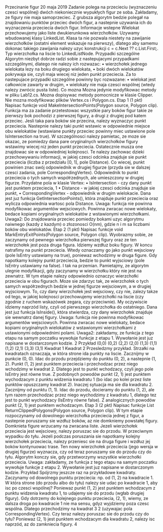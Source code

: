 Przecinanie figur
20 maja 2019
Zadanie polega na przecieciu (wyznaczeniu czesci wspólnej) dwóch niekoniecznie wypukłych figur ze soba.
Zakładamy, ze figury nie maja samoprzeciec. Z grubsza algorytm bedzie polegał na znajdowaniu punktów
przeciec dwóch figur, a nastepnie uzywania ich do wyznaczenia przeciecia dwóch figur.
Informacje wstepne
Wielokat przechowujemy jako liste dwukierunkowa wierzchołków. Uzywamy wbudowanej klasy
LinkedList<Vertex>. Klasa ta nie pozwala niestety na zawijanie wierzchołków (ostatni element
wskazuje na pierwszy), dlatego aby samemu dokonac takiego zawijania nalezy uzyc konstrukcji c = c.Next
?? c.List.First;. Typ wierzchołka na liscie to LinkedListNode<Vertex>.
Przypadki szczególne
Algorytm niezbyt dobrze radzi sobie z nastepujacymi przypadkami szczególnymi, dlatego nie nalezy ich
rozwazac:
• wierzchołek jednego wielokata lezy na boku drugiego wielokata,
• boki dwóch wielokatów pokrywaja sie, czyli maja wiecej niz jeden punkt przeciecia.
Za to nastepujace przypadki szczególne powinny byc rozwazane:
• wielokat jest całkowicie zawarty w drugim,
• wielokaty nie maja czesci wspólnej (wtedy nalezy zwrócic pusta liste).
Co mozna
Mozna jedynie modyfikowac metody w pliku Lab12.cs. Mozna dopisywac metody pomocnicze w klasie
Clipper. Nie mozna modyfikowac plików Vertex.cs i Polygon.cs.
Etap 1 (1 pkt)
Napisac funkcje void MakeIntersectionPoints(Polygon source, Polygon clip). Funkcja ma za zadanie
przetestowac wszystkie pary boków figur takie ze pierwszy bok pochodzi z pierwszej figury, a drugi z drugiej pod
katem przeciec. Jesli taka para boków sie przecina, nalezy wyznaczyc punkt przeciecia. Nastepnie nalezy taki
punkt wstawic w odpowiednie miejsce obu wielokatów (wstawiane punkty przeciec powinny miec ustawione
pole IsIntersection na true). W szczególnosci nalezy pamietac, ze moze sie okazac, ze pomiedzy dana
pare oryginalnych wierzchołków figury wstawimy wiecej niz jeden punkt przeciecia. Ostatecznie musza one
znajdowac sie w odpowiedniej kolejnosci. Te nalezy zachowac dzieki przechowywaniu informacji, w jakiej czesci
odcinka znajduje sie punkt przeciecia (liczba z przedziału [0, 1], pole Distance). Co wiecej, punkt powinien
znac swój odpowiednik w drugiej figurze (przyda sie w dalszej czesci zadania, pole CorrespondingVertex).
Odpowiednik to punkt przeciecia o tych samych współrzednych, ale umieszczony w drugiej figurze.
Przydatne pola w klasie Vertex:
• IsIntersection - czy dany punkt jest punktem przeciecia,
1
• Distance - w jakiej czesci odcinka znajduje sie punkt,
• CorrespondingVertex - odpowiednik w drugim wielokacie.
Dana jest juz funkcja GetIntersectionPoints(), która znajduje punkt przeciecia oraz wylicza odpowiednia
wartosc pola Distance.
Uwaga: funkcja nie powinna modyfikowac argumentów wejsciowych. Powinna zwracac nowe
wielokaty, bedace kopiami oryginalnych wielokatów z wstawionymi wierzchołkami.
Uwaga2: Do znajdowania przeciec pomiedzy bokami uzyc algorytmu naiwnego (kazdy z
kazdym) o złozonosci O(nm), gdzie n i m sa liczbami boków obu wielokatów.
Etap 2 (1 pkt)
Napisac funkcje void MarkEntryExitPoints(Polygon source, Polygon clip).
Wyobrazmy sobie, ze zaczynamy od pewnego wierzchołka pierwszej figury oraz ze ten wierzchołek jest poza
druga figura. Idziemy wzdłuz boku figury. W koncu natrafimy na punkt przeciecia. Wtedy oznaczamy go jako
punkt wejsciowy (pole IsEntry ustawiamy na true), poniewaz wchodzimy w druga figure. Gdy napotkamy
kolejny punkt przeciecia, bedzie to punkt wyjsciowy (pole IsEntry ustawiamy na false). I tak na przemian.
Pamietajmy, ze algorytm ulegnie modyfikacji, gdy zaczynamy w wierzchołku który nie jest na zewnatrz.
W tym etapie nalezy odpowiednio oznaczyc wierzchołki przeciecia w obu figurach. Moze sie zdarzyc tak, ze
wierzchołek o tych samych współrzednych bedzie w jednej figurze wejsciowym, a w drugiej wyjsciowym.
To, czy dany wierzchołek jest wejsciowy, czy nie, zalezy takze od tego, w jakiej kolejnosci przechowujemy
wierzchołki na liscie (czy zgodnie z ruchem wskazówek zegara, czy przeciwnie). My oczywiscie idziemy
naprzód listy, czyli od pierwszego wierzchołka do ostatniego.
Dana jest juz funkcja IsInside(), która stwierdza, czy dany wierzchołek znajduje sie wewnatrz danej figury.
Uwaga: funkcja nie powinna modyfikowac argumentów wejsciowych. Powinna zwracac nowe
wielokaty, bedace kopiami oryginalnych wielokatów z wstawionymi wierzchołkami z ustawionymi
odpowiednimi polami.
Uwaga2: zakładamy, ze funkcja z tego etapu na samym poczatku wywołuje funkcje z etapu 1.
Wywołanie jest juz napisane w dostarczonym kodzie.
2
Przykład
(0,0)
(0,2) (2,2)
(2,0)
(1,3)
(1,1)
(1,2)
(2,1)
(3,3)
(3,1)
Kwadrat 1
Kwadrat 2
Przesledzmy przykład. Strzałki na kwadratach oznaczaja, w która strone ida punkty na liscie. Zacznijmy w
punkcie (0, 0). Idac do przodu przejdziemy do punktu (0, 2), a nastepnie (1, 2). Punkt (1, 2) jest punktem
przeciecia i przechodzac przez niego wchodzimy w kwadrat 2. Dlatego jest to punkt wchodzacy, czyli jego
pole IsEntry jest równe true. Z podobnych powodów punkt (2, 1) jest punktem wychodzacym z punktu
widzenia kwadratu 1 (bo idac po kolei przez liste punktów opuszczamy kwadrat 2).
Inaczej sytuacja ma sie dla kwadratu 2. Zacznijmy od punktu (1, 1). Idac do przodu, docieramy do punktu
(1, 2), ale tym razem przechodzac przez niego wychodzimy z kwadratu 1, dlatego tez jest to punkt wychodzacy
(IsEntry równe false). Z analogicznych powodów punkt (2, 1) jest punktem wchodzacym.
Etap 3 (2 pkt)
Napisac funkcje List<Polygon> ReturnClippedPolygons(Polygon source, Polygon clip). W tym
etapie rozpoczynamy od dowolnego wierzchołka przeciecia jednej z figur, a nastepnie poruszamy sie wzdłuz
boków, az nie domkniemy powstałej figury. Domknieta figure wrzucamy na zwracana liste. Jezeli wierzchołek
przeciecia jest wejsciowy, nalezy poruszac sie do przodu. W przeciwnym wypadku do tyłu.
Jezeli podczas poruszania sie napotkamy kolejny wierzchołek przeciecia, nalezy przeniesc sie na druga figure
i wzdłuz jej boków kontynuowac trase. Ten nowy wierzchołek przeciecia (jego wersja w drugiej figurze)
wyznacza, czy od teraz poruszamy sie do przodu czy do tyłu.
Algorytm konczy sie, gdy przetworzymy wszystkie wierzchołki przeciecia.
Uwaga: zakładamy, ze funkcja z tego etapu na samym poczatku wywołuje funkcje z etapu 2.
Wywołanie jest juz napisane w dostarczonym kodzie.
Przykład
Spójrzmy jeszcze raz na przykładowe kwadraty. Zaczynamy od dowolnego punktu przeciecia: np. od (1, 2)
na kwadracie 1. W która strone (do przodu albo do tyłu) nalezy sie udac po kwadracie 1, aby isc po czesci
wspólnej? Poniewaz punkt (1, 2) jest punktem wchodzacym z punktu widzenia kwadratu 1, to udajemy sie
do przodu (wgłab drugiej figury). Gdy dotrzemy do kolejnego punktu przeciecia, (2, 1), wiemy, ze dalsza
droga po kwadracie 1 nie ma sensu, gdyz wyjdziemy poza czesc wspólna. Dlatego przechodzimy na kwadrat
3
2 (uzywajac pola CorrespondingVertex). Czy teraz nalezy poruszac sie do przodu czy do tyłu? Poniewaz
(2, 1) jest punktem wchodzacym dla kwadratu 2, nalezy isc naprzód, az do zamkniecia figury.
4
